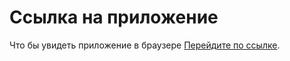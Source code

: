 # Ссылка на приложение

Что бы увидеть приложение в браузере [Перейдите по ссылке](https://vitalii-grigorash.github.io/react-burger/).
